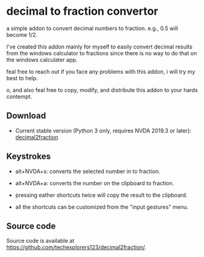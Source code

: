 # decimal to fraction convertor

a simple addon to convert decimal numbers to fraction. e.g., 0.5 will become 1/2.

I've created this addon mainly for myself to easily convert decimal results from the windows calculator to fractions since there is no way to do that on the windows calculater app.

feal free to reach out if you face any problems with this addon, i will try my best to help.

o, and also feal free to copy, modify, and distribute this addon to your hards contempt.

## Download

* Current stable version (Python 3 only, requires NVDA 2019.3 or later): [decimal2fraction](https://github.com/techexplorers123/decimal2fraction/releases/latest/download/decimal2fraction.nvda-addon)

## Keystrokes

* alt+NVDA+s: converts the selected number in to fraction.

* alt+NVDA+a: converts the number on the clipboard to fraction.

* pressing eather shortcuts twice will copy the result to the clipboard.

* all the shortcuts can be customized from the "input gestures" menu.

## Source code

Source code is available at <https://github.com/techexplorers123/decimal2fraction/>.
